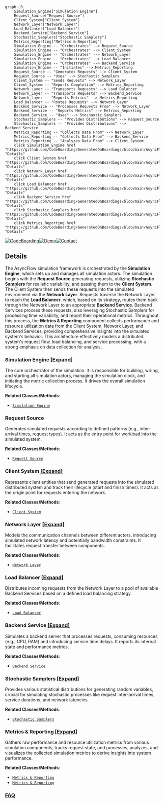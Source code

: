 ```mermaid
graph LR
    Simulation_Engine["Simulation Engine"]
    Request_Source["Request Source"]
    Client_System["Client System"]
    Network_Layer["Network Layer"]
    Load_Balancer["Load Balancer"]
    Backend_Service["Backend Service"]
    Stochastic_Samplers["Stochastic Samplers"]
    Metrics_Reporting["Metrics & Reporting"]
    Simulation_Engine -- "Orchestrates" --> Request_Source
    Simulation_Engine -- "Orchestrates" --> Client_System
    Simulation_Engine -- "Orchestrates" --> Network_Layer
    Simulation_Engine -- "Orchestrates" --> Load_Balancer
    Simulation_Engine -- "Orchestrates" --> Backend_Service
    Simulation_Engine -- "Initiates" --> Metrics_Reporting
    Request_Source -- "Generates Requests" --> Client_System
    Request_Source -- "Uses" --> Stochastic_Samplers
    Client_System -- "Sends Requests" --> Network_Layer
    Client_System -- "Reports Completion" --> Metrics_Reporting
    Network_Layer -- "Transports Requests" --> Load_Balancer
    Network_Layer -- "Transports Requests" --> Backend_Service
    Network_Layer -- "Reports Metrics" --> Metrics_Reporting
    Load_Balancer -- "Routes Requests" --> Network_Layer
    Backend_Service -- "Processes Requests From" --> Network_Layer
    Backend_Service -- "Reports Metrics" --> Metrics_Reporting
    Backend_Service -- "Uses" --> Stochastic_Samplers
    Stochastic_Samplers -- "Provides Distributions" --> Request_Source
    Stochastic_Samplers -- "Provides Distributions" --> Backend_Service
    Metrics_Reporting -- "Collects Data From" --> Network_Layer
    Metrics_Reporting -- "Collects Data From" --> Backend_Service
    Metrics_Reporting -- "Analyzes Data From" --> Client_System
    click Simulation_Engine href "https://github.com/CodeBoarding/GeneratedOnBoardings/blob/main/AsyncFlow/Simulation_Engine.md" "Details"
    click Client_System href "https://github.com/CodeBoarding/GeneratedOnBoardings/blob/main/AsyncFlow/Client_System.md" "Details"
    click Network_Layer href "https://github.com/CodeBoarding/GeneratedOnBoardings/blob/main/AsyncFlow/Network_Layer.md" "Details"
    click Load_Balancer href "https://github.com/CodeBoarding/GeneratedOnBoardings/blob/main/AsyncFlow/Load_Balancer.md" "Details"
    click Backend_Service href "https://github.com/CodeBoarding/GeneratedOnBoardings/blob/main/AsyncFlow/Backend_Service.md" "Details"
    click Stochastic_Samplers href "https://github.com/CodeBoarding/GeneratedOnBoardings/blob/main/AsyncFlow/Stochastic_Samplers.md" "Details"
    click Metrics_Reporting href "https://github.com/CodeBoarding/GeneratedOnBoardings/blob/main/AsyncFlow/Metrics_Reporting.md" "Details"
```

[![CodeBoarding](https://img.shields.io/badge/Generated%20by-CodeBoarding-9cf?style=flat-square)](https://github.com/CodeBoarding/GeneratedOnBoardings)[![Demo](https://img.shields.io/badge/Try%20our-Demo-blue?style=flat-square)](https://www.codeboarding.org/demo)[![Contact](https://img.shields.io/badge/Contact%20us%20-%20contact@codeboarding.org-lightgrey?style=flat-square)](mailto:contact@codeboarding.org)

## Details

The AsyncFlow simulation framework is orchestrated by the **Simulation Engine**, which sets up and manages all simulation actors. The simulation begins with the **Request Source** generating requests, utilizing **Stochastic Samplers** for realistic variability, and passing them to the **Client System**. The Client System then sends these requests into the simulated environment via the **Network Layer**. Requests traverse the Network Layer to reach the **Load Balancer**, which, based on its strategy, routes them back through the Network Layer to an appropriate **Backend Service**. Backend Services process these requests, also leveraging Stochastic Samplers for processing time variability, and report their operational metrics. Throughout this process, the **Metrics & Reporting** component collects performance and resource utilization data from the Client System, Network Layer, and Backend Services, providing comprehensive insights into the simulated system's behavior. This architecture effectively models a distributed system's request flow, load balancing, and service processing, with a strong emphasis on data collection for analysis.

### Simulation Engine [[Expand]](./Simulation_Engine.md)
The core orchestrator of the simulation. It is responsible for building, wiring, and starting all simulation actors, managing the simulation clock, and initiating the metric collection process. It drives the overall simulation lifecycle.


**Related Classes/Methods**:

- <a href="https://github.com/AsyncFlow-Sim/AsyncFlow/blob/main/src/asyncflow/runtime/simulation_runner.py" target="_blank" rel="noopener noreferrer">`Simulation Engine`</a>


### Request Source
Generates simulated requests according to defined patterns (e.g., inter-arrival times, request types). It acts as the entry point for workload into the simulated system.


**Related Classes/Methods**:

- <a href="https://github.com/AsyncFlow-Sim/AsyncFlow/blob/main/src/asyncflow/runtime/actors/rqs_generator.py" target="_blank" rel="noopener noreferrer">`Request Source`</a>


### Client System [[Expand]](./Client_System.md)
Represents client entities that send generated requests into the simulated distributed system and track their lifecycle (start and finish times). It acts as the origin point for requests entering the network.


**Related Classes/Methods**:

- <a href="https://github.com/AsyncFlow-Sim/AsyncFlow/blob/main/src/asyncflow/runtime/actors/client.py" target="_blank" rel="noopener noreferrer">`Client System`</a>


### Network Layer [[Expand]](./Network_Layer.md)
Models the communication channels between different actors, introducing simulated network latency and potentially bandwidth constraints. It facilitates request transfer between components.


**Related Classes/Methods**:

- <a href="https://github.com/AsyncFlow-Sim/AsyncFlow/blob/main/src/asyncflow/runtime/actors/edge.py" target="_blank" rel="noopener noreferrer">`Network Layer`</a>


### Load Balancer [[Expand]](./Load_Balancer.md)
Distributes incoming requests from the Network Layer to a pool of available Backend Services based on a defined load balancing strategy.


**Related Classes/Methods**:

- <a href="https://github.com/AsyncFlow-Sim/AsyncFlow/blob/main/src/asyncflow/runtime/actors/load_balancer.py" target="_blank" rel="noopener noreferrer">`Load Balancer`</a>


### Backend Service [[Expand]](./Backend_Service.md)
Simulates a backend server that processes requests, consuming resources (e.g., CPU, RAM) and introducing service time delays. It reports its internal state and performance metrics.


**Related Classes/Methods**:

- <a href="https://github.com/AsyncFlow-Sim/AsyncFlow/blob/main/src/asyncflow/runtime/actors/server.py" target="_blank" rel="noopener noreferrer">`Backend Service`</a>


### Stochastic Samplers [[Expand]](./Stochastic_Samplers.md)
Provides various statistical distributions for generating random variables, crucial for simulating stochastic processes like request inter-arrival times, service durations, and network latencies.


**Related Classes/Methods**:

- <a href="https://github.com/AsyncFlow-Sim/AsyncFlow/blob/main/src/asyncflow/samplers/common_helpers.py" target="_blank" rel="noopener noreferrer">`Stochastic Samplers`</a>


### Metrics & Reporting [[Expand]](./Metrics_Reporting.md)
Gathers raw performance and resource utilization metrics from various simulation components, tracks request state, and processes, analyzes, and visualizes the collected simulation metrics to derive insights into system performance.


**Related Classes/Methods**:

- <a href="https://github.com/AsyncFlow-Sim/AsyncFlow/blob/main/src/asyncflow/metrics/collector.py" target="_blank" rel="noopener noreferrer">`Metrics & Reporting`</a>
- <a href="https://github.com/AsyncFlow-Sim/AsyncFlow/blob/main/src/asyncflow/metrics/analyzer.py" target="_blank" rel="noopener noreferrer">`Metrics & Reporting`</a>




### [FAQ](https://github.com/CodeBoarding/GeneratedOnBoardings/tree/main?tab=readme-ov-file#faq)